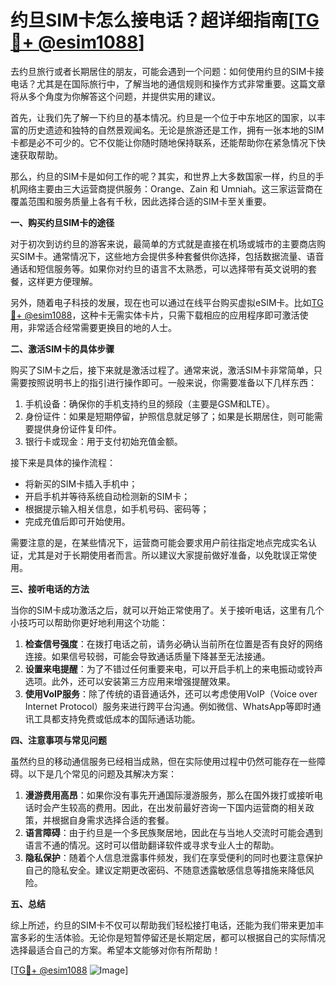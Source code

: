 # 约旦SIM卡怎么接电话？超详细指南[[TG💪+ @esim1088](https://t.me/s/esim1088)]

去约旦旅行或者长期居住的朋友，可能会遇到一个问题：如何使用约旦的SIM卡接电话？尤其是在国际旅行中，了解当地的通信规则和操作方式非常重要。这篇文章将从多个角度为你解答这个问题，并提供实用的建议。

首先，让我们先了解一下约旦的基本情况。约旦是一个位于中东地区的国家，以丰富的历史遗迹和独特的自然景观闻名。无论是旅游还是工作，拥有一张本地的SIM卡都是必不可少的。它不仅能让你随时随地保持联系，还能帮助你在紧急情况下快速获取帮助。

那么，约旦的SIM卡是如何工作的呢？其实，和世界上大多数国家一样，约旦的手机网络主要由三大运营商提供服务：Orange、Zain 和 Umniah。这三家运营商在覆盖范围和服务质量上各有千秋，因此选择合适的SIM卡至关重要。

**一、购买约旦SIM卡的途径**

对于初次到访约旦的游客来说，最简单的方式就是直接在机场或城市的主要商店购买SIM卡。通常情况下，这些地方会提供多种套餐供你选择，包括数据流量、语音通话和短信服务等。如果你对约旦的语言不太熟悉，可以选择带有英文说明的套餐，这样更方便理解。

另外，随着电子科技的发展，现在也可以通过在线平台购买虚拟eSIM卡。比如[TG💪+ @esim1088](https://t.me/s/esim1088)，这种卡无需实体卡片，只需下载相应的应用程序即可激活使用，非常适合经常需要更换目的地的人士。

**二、激活SIM卡的具体步骤**

购买了SIM卡之后，接下来就是激活过程了。通常来说，激活SIM卡非常简单，只需要按照说明书上的指引进行操作即可。一般来说，你需要准备以下几样东西：

1. 手机设备：确保你的手机支持约旦的频段（主要是GSM和LTE）。
2. 身份证件：如果是短期停留，护照信息就足够了；如果是长期居住，则可能需要提供身份证件复印件。
3. 银行卡或现金：用于支付初始充值金额。

接下来是具体的操作流程：
- 将新买的SIM卡插入手机中；
- 开启手机并等待系统自动检测新的SIM卡；
- 根据提示输入相关信息，如手机号码、密码等；
- 完成充值后即可开始使用。

需要注意的是，在某些情况下，运营商可能会要求用户前往指定地点完成实名认证，尤其是对于长期使用者而言。所以建议大家提前做好准备，以免耽误正常使用。

**三、接听电话的方法**

当你的SIM卡成功激活之后，就可以开始正常使用了。关于接听电话，这里有几个小技巧可以帮助你更好地利用这个功能：

1. **检查信号强度**：在拨打电话之前，请务必确认当前所在位置是否有良好的网络连接。如果信号较弱，可能会导致通话质量下降甚至无法接通。
2. **设置来电提醒**：为了不错过任何重要来电，可以开启手机上的来电振动或铃声选项。此外，还可以安装第三方应用来增强提醒效果。
3. **使用VoIP服务**：除了传统的语音通话外，还可以考虑使用VoIP（Voice over Internet Protocol）服务来进行跨平台沟通。例如微信、WhatsApp等即时通讯工具都支持免费或低成本的国际通话功能。

**四、注意事项与常见问题**

虽然约旦的移动通信服务已经相当成熟，但在实际使用过程中仍然可能存在一些障碍。以下是几个常见的问题及其解决方案：

1. **漫游费用高昂**：如果你没有事先开通国际漫游服务，那么在国外拨打或接听电话时会产生较高的费用。因此，在出发前最好咨询一下国内运营商的相关政策，并根据自身需求选择合适的套餐。
2. **语言障碍**：由于约旦是一个多民族聚居地，因此在与当地人交流时可能会遇到语言不通的情况。这时可以借助翻译软件或寻求专业人士的帮助。
3. **隐私保护**：随着个人信息泄露事件频发，我们在享受便利的同时也要注意保护自己的隐私安全。建议定期更改密码、不随意透露敏感信息等措施来降低风险。

**五、总结**

综上所述，约旦的SIM卡不仅可以帮助我们轻松接打电话，还能为我们带来更加丰富多彩的生活体验。无论你是短暂停留还是长期定居，都可以根据自己的实际情况选择最适合自己的方案。希望本文能够对你有所帮助！

[[TG💪+ @esim1088](https://t.me/s/esim1088) ![Image](https://i.postimg.cc/4NQfJmqS/Snipaste-2025-05-13-00-14-12.png)]
